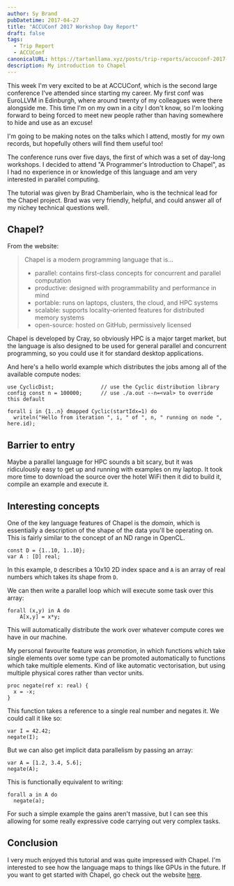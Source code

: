```yaml
---
author: Sy Brand
pubDatetime: 2017-04-27
title: "ACCUConf 2017 Workshop Day Report"
draft: false
tags:
  - Trip Report
  - ACCUConf
canonicalURL: https://tartanllama.xyz/posts/trip-reports/accuconf-2017-workshop-day
description: My introduction to Chapel
---
```


This week I'm very excited to be at ACCUConf, which is the second large conference I've attended since starting my career. My first conf was EuroLLVM in Edinburgh, where around twenty of my colleagues were there alongside me. This time I'm on my own in a city I don't know, so I'm looking forward to being forced to meet new people rather than having somewhere to hide and use as an excuse!

I'm going to be making notes on the talks which I attend, mostly for my own records, but hopefully others will find them useful too!

The conference runs over five days, the first of which was a set of day-long workshops. I decided to attend "A Programmer's Introduction to Chapel", as I had no experience in or knowledge of this language and am very interested in parallel computing.

The tutorial was given by Brad Chamberlain, who is the technical lead for the Chapel project. Brad was very friendly, helpful, and could answer all of my nichey technical questions well.

## Chapel?

From the website:

> Chapel is a modern programming language that is...
>
> - parallel: contains first-class concepts for concurrent and parallel computation
> - productive: designed with programmability and performance in mind
> - portable: runs on laptops, clusters, the cloud, and HPC systems
> - scalable: supports locality-oriented features for distributed memory systems
> - open-source: hosted on GitHub, permissively licensed

Chapel is developed by Cray, so obviously HPC is a major target market, but the language is also designed to be used for general parallel and concurrent programming, so you could use it for standard desktop applications.

And here's a hello world example which distributes the jobs among all of the available compute nodes:

```chapel
use CyclicDist;               // use the Cyclic distribution library
config const n = 100000;      // use ./a.out --n=<val> to override this default

forall i in {1..n} dmapped Cyclic(startIdx=1) do
  writeln("Hello from iteration ", i, " of ", n, " running on node ", here.id);
```

## Barrier to entry

Maybe a parallel language for HPC sounds a bit scary, but it was ridiculously easy to get up and running with examples on my laptop. It took more time to download the source over the hotel WiFi then it did to build it, compile an example and execute it.

## Interesting concepts

One of the key language features of Chapel is the _domain_, which is essentially a description of the shape of the data you'll be operating on. This is fairly similar to the concept of an ND range in OpenCL.

```chapel
const D = {1..10, 1..10};
var A : [D] real;
```

In this example, `D` describes a 10x10 2D index space and `A` is an array of real numbers which takes its shape from `D`.

We can then write a parallel loop which will execute some task over this array:

```chapel
forall (x,y) in A do
    A[x,y] = x*y;
```

This will automatically distribute the work over whatever compute cores we have in our machine.

My personal favourite feature was _promotion_, in which functions which take single elements over some type can be promoted automatically to functions which take multiple elements. Kind of like automatic vectorisation, but using multiple physical cores rather than vector units.

```chapel
proc negate(ref x: real) {
  x = -x;
}
```

This function takes a reference to a single real number and negates it. We could call it like so:

```chapel
var I = 42.42;
negate(I);
```

But we can also get implicit data parallelism by passing an array:

```chapel
var A = [1.2, 3.4, 5.6];
negate(A);
```

This is functionally equivalent to writing:

```chapel
forall a in A do
  negate(a);
```

For such a simple example the gains aren't massive, but I can see this allowing for some really expressive code carrying out very complex tasks.

## Conclusion

I very much enjoyed this tutorial and was quite impressed with Chapel. I'm interested to see how the language maps to things like GPUs in the future. If you want to get started with Chapel, go check out the website [here](http://chapel.cray.com/).
